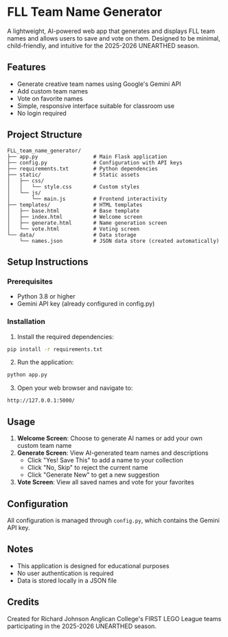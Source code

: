 # FLL Team Name Generator

A lightweight, AI-powered web app that generates and displays FLL team names and allows users to save and vote on them. Designed to be minimal, child-friendly, and intuitive for the 2025-2026 UNEARTHED season.

## Features

- Generate creative team names using Google's Gemini API
- Add custom team names
- Vote on favorite names
- Simple, responsive interface suitable for classroom use
- No login required

## Project Structure

```
FLL_team_name_generator/
├── app.py                  # Main Flask application
├── config.py               # Configuration with API keys
├── requirements.txt        # Python dependencies
├── static/                 # Static assets
│   ├── css/
│   │   └── style.css       # Custom styles
│   └── js/
│       └── main.js         # Frontend interactivity
├── templates/              # HTML templates
│   ├── base.html           # Base template
│   ├── index.html          # Welcome screen
│   ├── generate.html       # Name generation screen
│   └── vote.html           # Voting screen
└── data/                   # Data storage
    └── names.json          # JSON data store (created automatically)
```

## Setup Instructions

### Prerequisites

- Python 3.8 or higher
- Gemini API key (already configured in config.py)

### Installation

1. Install the required dependencies:

```bash
pip install -r requirements.txt
```

2. Run the application:

```bash
python app.py
```

3. Open your web browser and navigate to:

```
http://127.0.0.1:5000/
```

## Usage

1. **Welcome Screen**: Choose to generate AI names or add your own custom team name
2. **Generate Screen**: View AI-generated team names and descriptions
   - Click "Yes! Save This" to add a name to your collection
   - Click "No, Skip" to reject the current name
   - Click "Generate New" to get a new suggestion
3. **Vote Screen**: View all saved names and vote for your favorites

## Configuration

All configuration is managed through `config.py`, which contains the Gemini API key.

## Notes

- This application is designed for educational purposes
- No user authentication is required
- Data is stored locally in a JSON file

## Credits

Created for Richard Johnson Anglican College's FIRST LEGO League teams participating in the 2025-2026 UNEARTHED season.
